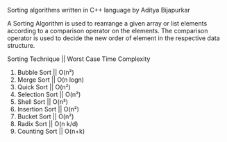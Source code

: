 Sorting algorithms written in C++ language by Aditya Bijapurkar 

A Sorting Algorithm is used to rearrange a given array or list elements according to a comparison operator on the elements. The comparison operator is used to decide the new order of element in the respective data structure.

Sorting Technique    ||     Worst Case Time Complexity            

1) Bubble Sort       ||         O(n²)
2) Merge Sort        ||         O(n logn)
3) Quick Sort        ||         O(n²)
4) Selection Sort     ||        O(n²)
5) Shell Sort         ||        O(n²)
6) Insertion Sort      ||       O(n²)
7) Bucket Sort         ||       O(n²)
8) Radix Sort          ||       O(n k/d)
9) Counting Sort   || O(n+k)
